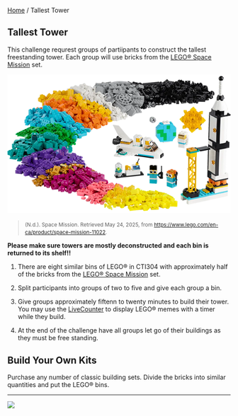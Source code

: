[Home](/) / Tallest Tower

<style>@import url("//readme.codeadam.ca/readme.css");</style>

## Tallest Tower

This challenge requrest groups of partiipants to construct the tallest freestanding tower. Each group will use bricks from the [LEGO&reg; Space Mission](https://www.lego.com/en-ca/product/space-mission-11022) set.

![](/images/tower/tower-space.png)

> <small>(N.d.). Space Mission. Retrieved May 24, 2025, from https://www.lego.com/en-ca/product/space-mission-11022. </small>

**Please make sure towers are mostly deconstructed and each bin is returned to its shelf!!**

1. There are eight similar bins of LEGO&reg; in CTI304 with approximately half of the bricks from the [LEGO&reg; Space Mission](https://www.lego.com/en-ca/product/space-mission-11022) set.  

2. Split participants into groups of two to five and give each group a bin. 

3. Give groups approximately fiftenn to twenty minutes to build their tower. You may use the [LiveCounter](https://pages.codeadam.ca/livecounter/) to display LEGO&reg; memes with a timer while they build.

4. At the end of the challenge have all groups let go of their buildings as they must be free standing. 

## Build Your Own Kits

Purchase any number of classic building sets. Divide the bricks into similar quantities and put the LEGO&reg; bins.

---

<a href="https://codeadam.ca">
<img src="https://cdn.codeadam.ca/images@1.0.0/codeadam-logo-coloured-horizontal.png" width="100">
</a>
